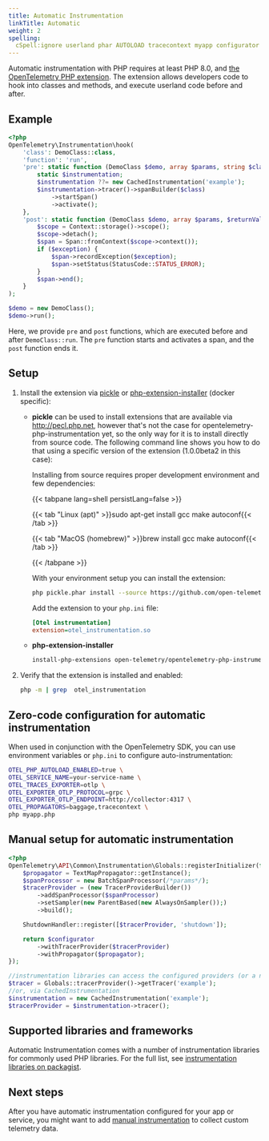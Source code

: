 ```yaml
---
title: Automatic Instrumentation
linkTitle: Automatic
weight: 2
spelling:
  cSpell:ignore userland phar AUTOLOAD tracecontext myapp configurator packagist
---
```


Automatic instrumentation with PHP requires at least PHP 8.0, and
[the OpenTelemetry PHP extension](https://github.com/open-telemetry/opentelemetry-php-instrumentation).
The extension allows developers code to hook into classes and methods, and
execute userland code before and after.

## Example

```php
<?php
OpenTelemetry\Instrumentation\hook(
    'class': DemoClass::class,
    'function': 'run',
    'pre': static function (DemoClass $demo, array $params, string $class, string $function, ?string $filename, ?int $lineno) use ($tracer) {
        static $instrumentation;
        $instrumentation ??= new CachedInstrumentation('example');
        $instrumentation->tracer()->spanBuilder($class)
            ->startSpan()
            ->activate();
    },
    'post': static function (DemoClass $demo, array $params, $returnValue, ?Throwable $exception) use ($tracer) {
        $scope = Context::storage()->scope();
        $scope->detach();
        $span = Span::fromContext($scope->context());
        if ($exception) {
            $span->recordException($exception);
            $span->setStatus(StatusCode::STATUS_ERROR);
        }
        $span->end();
    }
);

$demo = new DemoClass();
$demo->run();
```

Here, we provide `pre` and `post` functions, which are executed before and after
`DemoClass::run`. The `pre` function starts and activates a span, and the `post`
function ends it.

## Setup

1. Install the extension via [pickle](https://github.com/FriendsOfPHP/pickle) or
   [php-extension-installer](https://github.com/mlocati/docker-php-extension-installer)
   (docker specific):

   - **pickle** can be used to install extensions that are available via
     <http://pecl.php.net>, however that's not the case for
     opentelemetry-php-instrumentation yet, so the only way for it is to install
     directly from source code. The following command line shows you how to do
     that using a specific version of the extension (1.0.0beta2 in this case):

     Installing from source requires proper development environment and few
     dependencies:

     <!-- prettier-ignore-start -->

     {{< tabpane lang=shell persistLang=false >}}

     {{< tab "Linux (apt)" >}}sudo apt-get install gcc make autoconf{{< /tab >}}

     {{< tab "MacOS (homebrew)" >}}brew install gcc make autoconf{{< /tab >}}

     {{< /tabpane >}}
     <!-- prettier-ignore-end -->

     With your environment setup you can install the extension:

     ```sh
     php pickle.phar install --source https://github.com/open-telemetry/opentelemetry-php-instrumentation.git#1.0.0beta2
     ```

     Add the extension to your `php.ini` file:

     ```ini
     [Otel instrumentation]
     extension=otel_instrumentation.so
     ```

   - **php-extension-installer**

     ```sh
     install-php-extensions open-telemetry/opentelemetry-php-instrumentation@main
     ```

2. Verify that the extension is installed and enabled:

   ```sh
   php -m | grep  otel_instrumentation
   ```

## Zero-code configuration for automatic instrumentation

When used in conjunction with the OpenTelemetry SDK, you can use environment
variables or `php.ini` to configure auto-instrumentation:

```sh
OTEL_PHP_AUTOLOAD_ENABLED=true \
OTEL_SERVICE_NAME=your-service-name \
OTEL_TRACES_EXPORTER=otlp \
OTEL_EXPORTER_OTLP_PROTOCOL=grpc \
OTEL_EXPORTER_OTLP_ENDPOINT=http://collector:4317 \
OTEL_PROPAGATORS=baggage,tracecontext \
php myapp.php
```

## Manual setup for automatic instrumentation

```php
<?php
OpenTelemetry\API\Common\Instrumentation\Globals::registerInitializer(function (Configurator $configurator) {
    $propagator = TextMapPropagator::getInstance();
    $spanProcessor = new BatchSpanProcessor(/*params*/);
    $tracerProvider = (new TracerProviderBuilder())
        ->addSpanProcessor($spanProcessor)
        ->setSampler(new ParentBased(new AlwaysOnSampler());)
        ->build();

    ShutdownHandler::register([$tracerProvider, 'shutdown']);

    return $configurator
        ->withTracerProvider($tracerProvider)
        ->withPropagator($propagator);
});

//instrumentation libraries can access the configured providers (or a no-op implementation) via `Globals`
$tracer = Globals::tracerProvider()->getTracer('example');
//or, via CachedInstrumentation
$instrumentation = new CachedInstrumentation('example');
$tracerProvider = $instrumentation->tracer();
```

## Supported libraries and frameworks

Automatic Instrumentation comes with a number of instrumentation libraries for
commonly used PHP libraries. For the full list, see
[instrumentation libraries on packagist](https://packagist.org/search/?query=open-telemetry&tags=instrumentation).

## Next steps

After you have automatic instrumentation configured for your app or service, you
might want to add [manual instrumentation](../manual) to collect custom
telemetry data.

